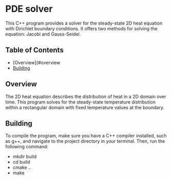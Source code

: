 # PDE solver

This C++ program provides a solver for the steady-state 2D heat equation with Dirichlet boundary conditions. It offers two methods for solving the equation: Jacobi and Gauss-Seidel.

## Table of Contents

- [Overview](#overview
- [Building](#building)

## Overview

The 2D heat equation describes the distribution of heat in a 2D domain over time. This program solves for the steady-state temperature distribution within a rectangular domain with fixed temperature values at the boundary.

## Building

To compile the program, make sure you have a C++ compiler installed, such as g++, and navigate to the project directory in your terminal. Then, run the following command:

- mkdir build
- cd build
- cmake ..
- make
